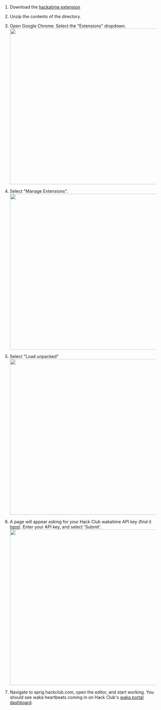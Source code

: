 1. Download the [hackatime extension](http://hack.club/hackatime-web-extension)
2. Unzip the contents of the directory.
3. Open Google Chrome.  Select the "Extensions" dropdown.
   <br><img src="https://cloud-4zw0i5hoc-hack-club-bot.vercel.app/1extensions.png" width="512px">

4. Select "Manage Extensions".
   <br><img src="https://cloud-4zw0i5hoc-hack-club-bot.vercel.app/0extensions-mgr.png" width="512px">

5. Select "Load unpacked"
   <br><img src="https://cloud-4zw0i5hoc-hack-club-bot.vercel.app/2loadpacked.png" width="512px">

6. A page will appear asking for your Hack Club wakatime API key (find it [here](https://waka.hackclub.com)).  Enter your API key, and select 'Submit'.
   <br><img src="https://cloud-4zw0i5hoc-hack-club-bot.vercel.app/3token.png" width="512px">

7. Navigate to sprig.hackclub.com, open the editor, and start working.  You should see waka heartbeats coming in on Hack Club's [waka portal dashboard](https://waka.hackclub.com).
